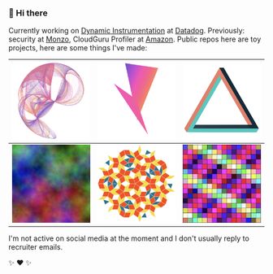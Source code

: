 ### 👋 Hi there

Currently working on [Dynamic Instrumentation](https://www.datadoghq.com/product/dynamic-instrumentation/) at [Datadog](http://github.com/datadog). Previously: security at [Monzo](http://github.com/monzo), CloudGuru Profiler at [Amazon](https://github.com/amzn).
Public repos here are toy projects, here are some things I've made:

| [<img width="256" src="img/many-worlds.png" title="WebGL de Jong attractor made reactive to sound">][many-worlds] | [<img width="256" src="img/entangled.png" title="Simple reactive audio visualisation">][entangled] | [<img width="256" src="img/penrose-triangle.png" title="Glitchy penrose triangle rendered with three.js">][penrose-triangle] |
|:---:|:---:|:---:|
| [<img width="256" src="img/color-automata.png" title="Colourful WASM cellular automaton">][color-automata] | [<img width="256" src="img/penrose-tiling.png" title="Penrose titling generator">][penrose-tiling] | [<img width="256" src="img/256-colors.png" title="Toy shader">][256-colors] |


I'm not active on social media at the moment and I don't usually reply to recruiter emails.

:sparkles: :heart: :sparkles:


[color-automata]: https://cimi.io/color-automata
[256-colors]: https://cimi.io/shaders/#/256-colors
[penrose-triangle]: https://cimi.io/
[penrose-tiling]: https://cimi.io/penrose-tiling
[entangled]: https://cimi.io/entangled
[many-worlds]: https://cimi.io/many-worlds


